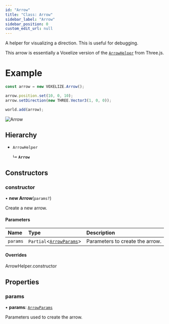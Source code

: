 ```yaml
---
id: "Arrow"
title: "Class: Arrow"
sidebar_label: "Arrow"
sidebar_position: 0
custom_edit_url: null
---
```


A helper for visualizing a direction. This is useful for debugging.

This arrow is essentially a Voxelize version of the [`ArrowHelper`](https://threejs.org/docs/#api/en/helpers/ArrowHelper) from Three.js.

# Example
```ts
const arrow = new VOXELIZE.Arrow();

arrow.position.set(10, 0, 10);
arrow.setDirection(new THREE.Vector3(1, 0, 0));

world.add(arrow);
```

![Arrow](/img/docs/arrow.png)

## Hierarchy

- `ArrowHelper`

  ↳ **`Arrow`**

## Constructors

### constructor

• **new Arrow**(`params?`)

Create a new arrow.

#### Parameters

| Name | Type | Description |
| :------ | :------ | :------ |
| `params` | `Partial`<[`ArrowParams`](../modules.md#arrowparams-2)\> | Parameters to create the arrow. |

#### Overrides

ArrowHelper.constructor

## Properties

### params

• **params**: [`ArrowParams`](../modules.md#arrowparams-2)

Parameters used to create the arrow.
